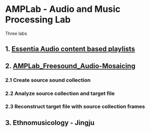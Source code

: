 # AMPLab - Audio and Music Processing Lab
Three labs
## 1. [Essentia Audio content based playlists](AMPLab_Essentia_Audio-content-based-playlists)
## 2. [AMPLab_Freesound_Audio-Mosaicing](AMPLab_Freesound_Audio-Mosaicing)
### 2.1 Create source sound collection
### 2.2 Analyze source collection and target file
### 2.3 Reconstruct target file with source collection frames
## 3. Ethnomusicology - Jingju
